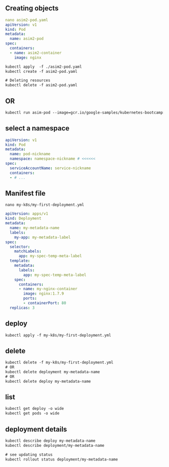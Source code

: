 ## Creating objects
```yaml
nano asim2-pod.yaml
apiVersion: v1
kind: Pod
metadata:
  name: asim2-pod
spec:
  containers:
  - name: asim2-container
    image: nginx
```


```txt
kubectl apply  -f ./asim2-pod.yaml
kubectl create -f asim2-pod.yaml

# Deleting resources
kubectl delete -f asim2-pod.yaml
```


## OR
```txt
kubectl run asim-pod --image=gcr.io/google-samples/kubernetes-bootcamp:v1 --port=8000
```


## select a namespace
```yaml
apiVersion: v1
kind: Pod
metadata:
  name: pod-nickname
  namespace: namespace-nickname # <<<<<< 
spec: 
  serviceAccountName: service-nickname 
  containers:
  - # ...
```


## Manifest file
`nano my-k8s/my-first-deployment.yml`
```yaml
apiVersion: apps/v1
kind: Deployment
metadata:
  name: my-metadata-name
  labels:
    my-app: my-metadata-label
spec:
  selector:
    matchLabels:
      app: my-spec-temp-meta-label
  template:
    metadata:
      labels:
        app: my-spec-temp-meta-label
    spec:
      containers:
      - name: my-nginx-container
        image: nginx:1.7.9
        ports:
        - containerPort: 80
  replicas: 3
```


## deploy
```txt
kubectl apply -f my-k8s/my-first-deployment.yml
```


## delete
```txt
kubectl delete -f my-k8s/my-first-deployment.yml
# OR
kubectl delete deployment my-metadata-name
# OR
kubectl delete deploy my-metadata-name
```



## list
```txt
kubectl get deploy -o wide
kubectl get pods -o wide
```


## deployment details
```txt
kubectl describe deploy my-metadata-name
kubectl describe deployment/my-metadata-name

# see updating status
kubectl rollout status deployment/my-metadata-name
```
